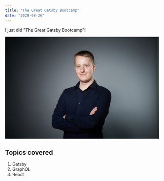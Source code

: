 ```yaml
---
title: "The Great Gatsby Bootcamp"
date: "2020-08-26"
---
```


I just did "The Great Gatsby Bootcamp"!

![Myself](./20190812_WPS_Tag4_298.jpg)

## Topics covered

1. Gatsby
2. GraphQL
3. React